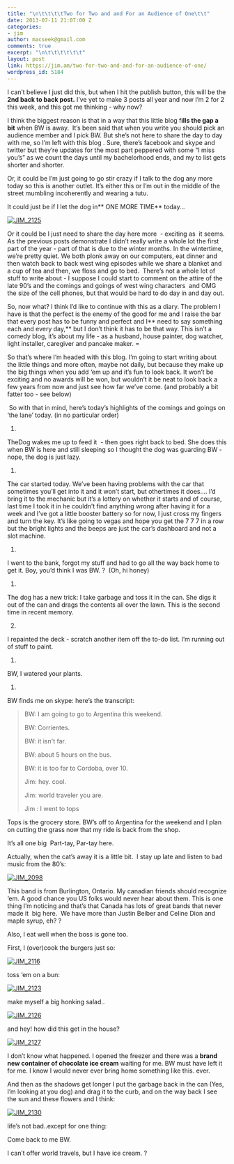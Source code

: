 ```yaml
---
title: "\n\t\t\t\tTwo for Two and and For an Audience of One\t\t"
date: 2013-07-11 21:07:00 Z
categories:
- jim
author: macseek@gmail.com
comments: true
excerpt: "\n\t\t\t\t\t\t"
layout: post
link: https://jim.am/two-for-two-and-and-for-an-audience-of-one/
wordpress_id: 5184
---
```


I can’t believe I just did this, but when I hit the publish button, this will be the **2nd back to back post.** I’ve yet to make 3 posts all year and now I’m 2 for 2 this week, and this got me thinking - why now?




I think the biggest reason is that in a way that this little blog f**ills the gap a bit** when BW is away.  It’s been said that when you write you should pick an audience member and I pick BW. But she’s not here to share the day to day with me, so I’m left with this blog . Sure, there’s facebook and skype and twitter but they’re updates for the most part peppered with some “I miss you’s” as we count the days until my bachelorhood ends, and my to list gets shorter and shorter.




Or, it could be I’m just going to go stir crazy if I talk to the dog any more today so this is another outlet. It’s either this or I’m out in the middle of the street mumbling incoherently and wearing a tutu.




It could just be if I let the dog in** ONE MORE TIME** today…




[![JIM_2125](http://jim.am/images/2013/07/JIM_2125.jpg)](http://jim.am/images/2013/07/JIM_2125.jpg)




Or it could be I just need to share the day here more  - exciting as  it seems. As the previous posts demonstrate I didn’t really write a whole lot the first part of the year - part of that is due to the winter months. In the wintertime, we’re pretty quiet. We both plonk away on our computers, eat dinner and then watch back to back west wing episodes while we share a blanket and a cup of tea and then, we floss and go to bed.  There’s not a whole lot of stuff to write about - I suppose I could start to comment on the attire of the late 90’s and the comings and goings of west wing characters  and OMG the size of the cell phones, but that would be hard to do day in and day out.




So, now what? I think I’d like to continue with this as a diary. The problem I have is that the perfect is the enemy of the good for me and I raise the bar that every post has to be funny and perfect and I** need to say something each and every day,** but I don’t think it has to be that way. This isn’t a comedy blog, it’s about my life - as a husband, house painter, dog watcher, light installer, caregiver and pancake maker. =




So that’s where I’m headed with this blog. I’m going to start writing about the little things and more often, maybe not daily, but because they make up the big things when you add ‘em up and it’s fun to look back. It won’t be exciting and no awards will be won, but wouldn’t it be neat to look back a few years from now and just see how far we’ve come. (and probably a bit fatter too - see below)




 So with that in mind, here’s today’s highlights of the comings and goings on ‘the lane’ today. (in no particular order)






  1. 



TheDog wakes me up to feed it  - then goes right back to bed. She does this when BW is here and still sleeping so I thought the dog was guarding BW - nope, the dog is just lazy.






  1. 



The car started today. We’ve been having problems with the car that sometimes you’ll get into it and it won’t start, but othertimes it does…. I’d bring it to the mechanic but it’s a lottery on whether it starts and of course, last time I took it in he couldn’t find anything wrong after having it for a week and I’ve got a little booster battery so for now, I just cross my fingers and turn the key. It’s like going to vegas and hope you get the 7 7 7 in a row but the bright lights and the beeps are just the car’s dashboard and not a slot machine.






  1. 



I went to the bank, forgot my stuff and had to go all the way back home to get it. Boy, you’d think I was BW. ?  (Oh, hi honey)






  1. 


The dog has a new trick: I take garbage and toss it in the can. She digs it out of the can and drags the contents all over the lawn. This is the second time in recent memory.





  2. 



I repainted the deck - scratch another item off the to-do list. I’m running out of stuff to paint.






  1. 



BW, I watered your plants.






  1. 



BW finds me on skype: here’s the transcript:




<blockquote>BW: I am going to go to Argentina this weekend.  

BW: Corrientes.  

BW: it isn't far.  

BW: about 5 hours on the bus.  

BW: it is too far to Cordoba, over 10.  

Jim: hey. cool.  

Jim: world traveler you are.  

Jim : I went to tops
> 
> </blockquote>




Tops is the grocery store. BW’s off to Argentina for the weekend and I plan on cutting the grass now that my ride is back from the shop.




It’s all one big  Part-tay, Par-tay here.




Actually, when the cat’s away it is a little bit.  I stay up late and listen to bad music from the 80’s:




[![JIM_2098](http://jim.am/images/2013/07/JIM_2098.jpg)](http://jim.am/images/2013/07/JIM_2098.jpg)




This band is from Burlington, Ontario. My canadian friends should recognize ‘em. A good chance you US folks would never hear about them. This is one thing I’m noticing and that’s that Canada has lots of great bands that never made it  big here.  We have more than Justin Beiber and Celine Dion and maple syrup, eh? ?




Also, I eat well when the boss is gone too.




First, I (over)cook the burgers just so:




[![JIM_2116](http://jim.am/images/2013/07/JIM_2116.jpg)](http://jim.am/images/2013/07/JIM_2116.jpg)




toss ‘em on a bun:




[![JIM_2123](http://jim.am/images/2013/07/JIM_2123.jpg)](http://jim.am/images/2013/07/JIM_2123.jpg)




make myself a big honking salad..




[![JIM_2126](http://jim.am/images/2013/07/JIM_2126.jpg)](http://jim.am/images/2013/07/JIM_2126.jpg)




and hey! how did this get in the house?




[![JIM_2127](http://jim.am/images/2013/07/JIM_2127.jpg)](http://jim.am/images/2013/07/JIM_2127.jpg)




I don’t know what happened. I opened the freezer and there was a **brand new container of chocolate ice cream** waiting for me. BW must have left it for me. I know I would never ever bring home something like this. ever.




And then as the shadows get longer I put the garbage back in the can (Yes, I’m looking at you dog) and drag it to the curb, and on the way back I see the sun and these flowers and I think:




[![JIM_2130](http://jim.am/images/2013/07/JIM_2130.jpg)](http://jim.am/images/2013/07/JIM_2130.jpg)




life’s not bad..except for one thing:




Come back to me BW.




I can’t offer world travels, but I have ice cream. ?




 




 




 




 




 




 


		
